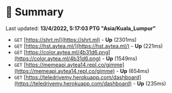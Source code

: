 # 📖 Summary
Last updated: **13/4/2022, 5:17:03 PTG "Asia/Kuala_Lumpur"**

- `GET` [https://shrt.ml](https://shrt.ml) - **Up** (2301ms)
- `GET` [https://hst.aytea.ml/](https://hst.aytea.ml/) - **Up** (221ms)
- `GET` [https://color.aytea.ml/4b31d6.png](https://color.aytea.ml/4b31d6.png) - **Up** (1549ms)
- `GET` [https://memeapi.aytea14.repl.co/gimme](https://memeapi.aytea14.repl.co/gimme) - **Up** (654ms)
- `GET` [https://teledrivemy.herokuapp.com/dashboard](https://teledrivemy.herokuapp.com/dashboard) - **Up** (235ms)
